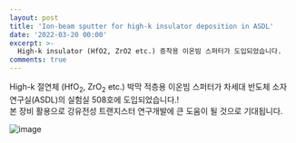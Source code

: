 ```yaml
---
layout: post
title: 'Ion-beam sputter for high-k insulator deposition in ASDL'
date: '2022-03-20 00:00'
excerpt: >-
  High-k insulator (HfO2, ZrO2 etc.) 증착용 이온빔 스퍼터가 도입되었습니다.
comments: true
---
```

High-k 절연체 (HfO<sub>2</sub>, ZrO<sub>2</sub> etc.) 박막 적층용 이온빔 스퍼터가 차세대 반도체 소자 연구실(ASDL)의 실험실 508호에 도입되었습니다.!    
본 장비 활용으로 강유전성 트랜지스터 연구개발에 큰 도움이 될 것으로 기대됩니다. 

![image](https://user-images.githubusercontent.com/32427749/159158197-ab702450-6113-42a0-ba49-c611510b9fc3.png)
